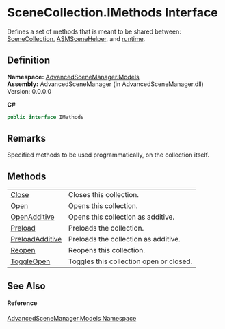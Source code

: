 # SceneCollection.IMethods Interface


Defines a set of methods that is meant to be shared between: <a href="T_AdvancedSceneManager_Models_SceneCollection">SceneCollection</a>, <a href="T_AdvancedSceneManager_Models_ASMSceneHelper">ASMSceneHelper</a>, and <a href="P_AdvancedSceneManager_SceneManager_runtime">runtime</a>.



## Definition
**Namespace:** <a href="N_AdvancedSceneManager_Models">AdvancedSceneManager.Models</a>  
**Assembly:** AdvancedSceneManager (in AdvancedSceneManager.dll) Version: 0.0.0.0

**C#**
``` C#
public interface IMethods
```



## Remarks
Specified methods to be used programmatically, on the collection itself.

## Methods
<table>
<tr>
<td><a href="M_AdvancedSceneManager_Models_SceneCollection_IMethods_Close">Close</a></td>
<td>Closes this collection.</td></tr>
<tr>
<td><a href="M_AdvancedSceneManager_Models_SceneCollection_IMethods_Open">Open</a></td>
<td>Opens this collection.</td></tr>
<tr>
<td><a href="M_AdvancedSceneManager_Models_SceneCollection_IMethods_OpenAdditive">OpenAdditive</a></td>
<td>Opens this collection as additive.</td></tr>
<tr>
<td><a href="M_AdvancedSceneManager_Models_SceneCollection_IMethods_Preload">Preload</a></td>
<td>Preloads the collection.</td></tr>
<tr>
<td><a href="M_AdvancedSceneManager_Models_SceneCollection_IMethods_PreloadAdditive">PreloadAdditive</a></td>
<td>Preloads the collection as additive.</td></tr>
<tr>
<td><a href="M_AdvancedSceneManager_Models_SceneCollection_IMethods_Reopen">Reopen</a></td>
<td>Reopens this collection.</td></tr>
<tr>
<td><a href="M_AdvancedSceneManager_Models_SceneCollection_IMethods_ToggleOpen">ToggleOpen</a></td>
<td>Toggles this collection open or closed.</td></tr>
</table>

## See Also


#### Reference
<a href="N_AdvancedSceneManager_Models">AdvancedSceneManager.Models Namespace</a>  
